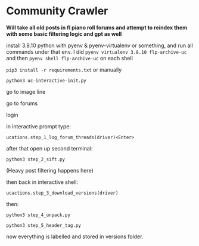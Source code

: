 # Community Crawler

**Will take all old posts in fl piano roll forums and attempt to reindex them with some basic filtering logic and gpt as well**

install 3.8.10 python with pyenv & pyenv-virtualenv or something, and run all commands under that env. I did ```pyenv virtualenv 3.8.10 flp-archive-uc``` and then ```pyenv shell flp-archive-uc``` on each shell

```pip3 install -r requirements.txt``` or manually

```python3 uc-interactive-init.py```

go to image line

go to forums

login

in interactive prompt type:

```ucations.step_1_log_forum_threads(driver)<Enter>```

after that open up second terminal:

```python3 step_2_sift.py```

(Heavy post filtering happens here)

then back in interactive shell:

```ucactions.step_3_download_versions(driver)```

then:

```python3 step_4_unpack.py```

```python3 step_5_header_tag.py```

now everything is labelled and stored in versions folder.